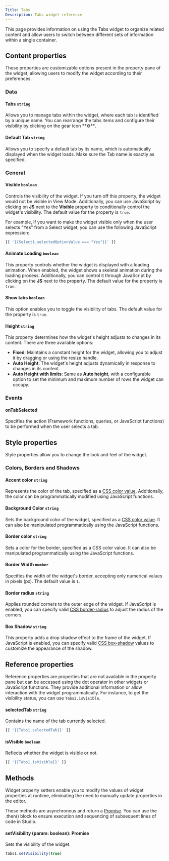 ```yaml
---
Title: Tabs
Description: Tabs widget reference
---
```


<!--
README

For guidance on how to write documenation, see https://dev.stage.spread.ai/docs/contributor/guide.html. Contact Documentation when this document is ready for review.
-->

This page provides information on using the Tabs widget to organize related content and allow users to switch between different sets of information within a single container.

## Content properties

These properties are customizable options present in the property pane of the widget, allowing users to modify the widget according to their preferences.

### Data

#### Tabs `string`

Allows you to manage tabs within the widget, where each tab is identified by a unique name. You can rearrange the tabs items and configure their visibility by clicking on the gear icon **⚙**️.

#### Default Tab `string`

Allows you to specify a default tab by its name, which is automatically displayed when the widget loads. Make sure the Tab name is exactly as specified.

### General

####

#### Visible `boolean`

Controls the visibility of the widget. If you turn off this property, the widget would not be visible in View Mode. Additionally, you can use JavaScript by clicking on **JS** next to the **Visible** property to conditionally control the widget's visibility. The default value for the property is `true`.

For example, if you want to make the widget visible only when the user selects "Yes" from a Select widget, you can use the following JavaScript expression:

```js
{{ '{{Select1.selectedOptionValue === "Yes"}}' }}
```

#### Animate Loading `boolean`

This property controls whether the widget is displayed with a loading animation. When enabled, the widget shows a skeletal animation during the loading process. Additionally, you can control it through JavaScript by clicking on the **JS** next to the property. The default value for the property is `true`.

#### Show tabs `boolean`

This option enables you to toggle the visibility of tabs. The default value for the property is `true`.

#### Height `string`

This property determines how the widget's height adjusts to changes in its content. There are three available options:

* **Fixed**: Maintains a constant height for the widget, allowing you to adjust it by dragging or using the resize handle.
* **Auto Height**: The widget's height adjusts dynamically in response to changes in its content.
* **Auto Height with limits**: Same as **Auto height**, with a configurable option to set the minimum and maximum number of rows the widget can occupy.

### Events

#### onTabSelected

Specifies the action (Framework functions, queries, or JavaScript functions) to be performed when the user selects a tab.

## Style properties

Style properties allow you to change the look and feel of the widget.

### Colors, Borders and Shadows

#### Accent color `string`

Represents the color of the tab, specified as a [CSS color value](https://developer.mozilla.org/en-US/docs/Web/CSS/color). Additionally, the color can be programmatically modified using JavaScript functions.

#### Background Color `string`

Sets the background color of the widget, specified as a [CSS color value](https://developer.mozilla.org/en-US/docs/Web/CSS/color). It can also be manipulated programmatically using the JavaScript functions.

#### Border color `string`

Sets a color for the border, specified as a CSS color value. It can also be manipulated programmatically using the JavaScript functions.

#### Border Width `number`

Specifies the width of the widget's border, accepting only numerical values in pixels (px). The default value is `1`.

#### Border radius `string`

Applies rounded corners to the outer edge of the widget. If JavaScript is enabled, you can specify valid [CSS border-radius](https://developer.mozilla.org/en-US/docs/Web/CSS/border-radius) to adjust the radius of the corners.

#### Box Shadow `string`

This property adds a drop shadow effect to the frame of the widget. If JavaScript is enabled, you can specify valid [CSS box-shadow](https://developer.mozilla.org/en-US/docs/Web/CSS/box-shadow) values to customize the appearance of the shadow.

## Reference properties

Reference properties are properties that are not available in the property pane but can be accessed using the dot operator in other widgets or JavaScript functions. They provide additional information or allow interaction with the widget programmatically. For instance, to get the visibility status, you can use `Tabs2.isVisible`.

#### selectedTab `string`

Contains the name of the tab currently selected.

```js
{{ '{{Tabs1.selectedTab}}' }}
```

#### isVisible `boolean`

Reflects whether the widget is visible or not.

```js
{{ '{{Tabs1.isVisible}}' }}
```

## Methods

Widget property setters enable you to modify the values of widget properties at runtime, eliminating the need to manually update properties in the editor.

These methods are asynchronous and return a [Promise](../../writing-code-in-studio/using-js-promises.md). You can use the .then() block to ensure execution and sequencing of subsequent lines of code in Studio.

#### setVisibility (param: boolean): Promise

Sets the visibility of the widget.

```js
Tabs1.setVisibility(true)
```
